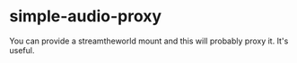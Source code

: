 # simple-audio-proxy

You can provide a streamtheworld mount and this will probably proxy it. It's useful.
